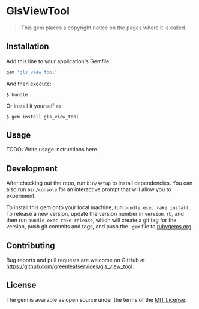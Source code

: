 # GlsViewTool

> This gem places a copyright notice on the pages where it is called.

## Installation

Add this line to your application's Gemfile:

```ruby
gem 'gls_view_tool'
```

And then execute:

    $ bundle

Or install it yourself as:

    $ gem install gls_view_tool

## Usage

TODO: Write usage instructions here

## Development

After checking out the repo, run `bin/setup` to install dependencies. You can also run `bin/console` for an interactive prompt that will allow you to experiment.

To install this gem onto your local machine, run `bundle exec rake install`. To release a new version, update the version number in `version.rb`, and then run `bundle exec rake release`, which will create a git tag for the version, push git commits and tags, and push the `.gem` file to [rubygems.org](https://rubygems.org).

## Contributing

Bug reports and pull requests are welcome on GitHub at https://github.com/greenleafservices/gls_view_tool.


## License

The gem is available as open source under the terms of the [MIT License](http://opensource.org/licenses/MIT).
